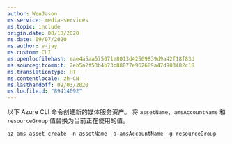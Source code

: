 ```yaml
---
author: WenJason
ms.service: media-services
ms.topic: include
origin.date: 08/18/2020
ms.date: 09/07/2020
ms.author: v-jay
ms.custom: CLI
ms.openlocfilehash: eae4a5aa575071e8013d42569839d9a42f18f83d
ms.sourcegitcommit: 2eb5a2f53b4b73b88877e962689a47d903482c18
ms.translationtype: HT
ms.contentlocale: zh-CN
ms.lasthandoff: 09/03/2020
ms.locfileid: "89414092"
---
```

<!--Create a media services asset CLI-->

以下 Azure CLI 命令创建新的媒体服务资产。 将 `assetName`、`amsAccountName` 和 `resourceGroup` 值替换为当前正在使用的值。

```azurecli
az ams asset create -n assetName -a amsAccountName -g resourceGroup
```
